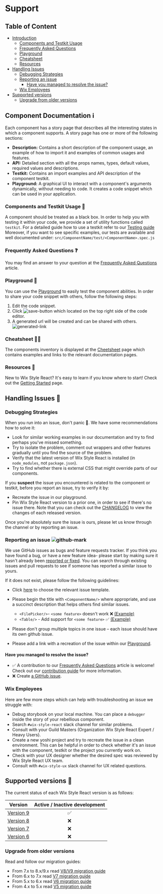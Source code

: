 # Support

## Table of Content

- [Introduction](##introduction)
  * [Components and Testkit Usage](###omponents-and-testkit-usage)
  * [Frequently Asked Questions](###frequently-asked-questions)
  * [Playground](###playground)
  * [Cheatsheet](###cheatsheet)
  * [Resources](###resources)
- [Handling Issues](##handling-issues)
  * [Debugging Strategies](###debugging-strategies)
  * [Reporting an issue](###reporting-an-issue)
    + [Have you managed to resolve the issue?](####have-you-managed-to-resolve-the-issue?)
  * [Wix Employees](###wix-employees)
- [Supported versions](##supported-versions)
  * [Upgrade from older versions](###upgrade-from-older-versions)


## Component Documentation ℹ️
Each component has a story page that describes all the interesting states in which a component supports.
A story page has one or more of the following sections:
- **Description:** Contains a short description of the component usage, an example of how to import it and examples of common usages and features.
- **API:** Detailed section with all the props names, types, default values, required values and descriptions.
- **Testkit:** Contains an import examples and API description of the component testkit.
- **Playground:** A graphical UI to interact with a component's arguments dynamically, without needing to code. It creates a code snippet which can be used in your application.

### Components and Testkit Usage 🎉
A component should be treated as a black box. In order to help you with testing it within your code, we provide a set of utility functions called `testkit`.
For a detailed guide how to use a testkit refer to our [Testing guide](https://www.wix-style-react.com/?path=/story/introduction-testing--testing)
Moreover, if you want to see specific examples, our tests are available and well documented under:
`src/ComponentName/test/<ComponentName>.spec.js`

### Frequently Asked Questions ❓
You may find an answer to your question at the [Frequently Asked Questions](https://github.com/wix/wix-style-react/tree/master/docs/FAQ#frequently-asked-questions) article.

### Playground 🏀
You can use the [Playground](https://www.wix-style-react.com/?path=/story/introduction-playground--playground) to easily test the component abilities. In order to share your code snippet with others, follow the following steps:
1. Edit the code snippet.
2. Click ![save-button](https://raw.githubusercontent.com/wix/wix-style-react/master/docs/assets/playgroundSaveButton.png) which located on the top right side of the code editor.
3. A generated url will be created and can be shared with others. ![generated-link](https://raw.githubusercontent.com/wix/wix-style-react/master/docs/assets/generatedLink.png)

### Cheatsheet 👋🏻
The components inventory is displayed at the [Cheetsheet](https://www.wix-style-react.com/?path=/story/introduction-cheatsheet--components-cheatsheet) page which contains examples and links to the relevant documentation pages.

### Resources 📖
New to Wix Style React? It's easy to learn if you know where to start!
Check out the [Getting Started](https://www.wix-style-react.com/?path=/story/introduction-getting-started--getting-started) page.

## Handling Issues 🧐

### Debugging Strategies
When you run into an issue, don't panic 🤗. We have some recommendations how to solve it:
- Look for similar working examples in our documentation and try to find perhaps you've missed something.
- Try to isolate the problem, comment out wrappers and other features gradually until you find the source of the problem.
- Verify that the latest version of Wix Style React is installed (in `node_modules`, not `package.json`).
- Try to find whether there is external CSS that might override parts of our components.

If you **suspect** the issue you encountered is related to the component or testkit, before you report an issue, try to verify it by:
- Recreate the issue in our playground.
- Pin Wix Style React version to a prior one, in order to see if there's no issue there. Note that you can check out the [CHANGELOG](https://github.com/wix/wix-style-react/blob/master/CHANGELOG.md) to view the changes of each released version.

Once you're absolutely sure the issue is ours, please let us know through the channel or by reporting an issue.

### Reporting an issue ![github-mark](https://raw.githubusercontent.com/wix/wix-style-react/master/docs/assets/GitHub-Mark-32px.png)
We use GitHub issues as bugs and feature requests tracker.
If you think you have found a bug, or have a new feature idea- please start by making sure it hasn't already been [reported or fixed](https://github.com/wix/wix-style-react/issues).
You can search through existing issues and pull requests to see if someone has reported a similar issue to yours.

If it does not exist, please follow the following guidelines:
- Click [here](https://github.com/wix/wix-style-react/issues/new/choose) to choose the relevant issue template.
- Please begin the title with `<ComponentName/>` where appropriate, and use a succinct description that helps others find similar issues.
  - `<FilePicker/>`- `<some feature>` doesn't work ❌ [(Example)](https://github.com/wix/wix-style-react/issues/6202)
  - `<Table/>` - Add support for `<some feature>` ✅ [(Example)](https://github.com/wix/wix-style-react/issues/5668)

- Please don't group multiple topics in one issue – each issue should have its own github issue.
- Please add a link with a recreation of the issue within our [Playground](###playground).

#### Have you managed to resolve the issue?
- ✅ A contribution to our [Frequently Asked Questions](https://github.com/wix/wix-style-react/tree/master/docs/FAQ#frequently-asked-questions) article is welcome! Check out our [contribution guide](https://github.com/wix/wix-style-react/blob/master/CONTRIBUTING.md) for more information.
- ❌ Create [a GitHub issue](####reporting-an-issue).

### Wix Employees
Here are few more steps which can help with troubleshooting an issue we struggle with:
- Debug storybook on your local machine. You can place a `debugger` inside the story of your rebellious component.
- Search `#wix-style-react` slack channel for similar problems.
- Consult with your Guild Masters (Organization Wix Style React Expert / Heavy Users).
- Create a new yoshi project and try to recreate the issue in a clean environment. This can be helpful in order to check whether it's an issue with the component, testkit or the project you currently work on.
- Check with your UX designer whether the desired spec was reviewed by Wix Style React UX team.
- Consult with `#wix-style-ux` slack channel for UX related questions.

## Supported versions 🧷

The current status of each Wix Style React version is as follows:

| Version        | Active / Inactive development |
| ------------- |:-------------:|
| [Version 9](https://www.wix-style-react.com)| ✅ |
| [Version 8](https://wix-style-react-v8.now.sh)| ❌ |
| [Version 7](https://wix-style-react-v7.now.sh)| ❌ |
| [Version 6](https://wix-wix-style-react-v6.surge.sh)| ❌ |


###  Upgrade from older versions
Read and follow our migration guides:

- From 7.x to 8.x/9.x read [V8/V9 migration guide](https://github.com/wix/wix-style-react/blob/master/MIGRATION.md)
- From 6.x to 7.x read [V7 migration guide](https://github.com/wix/wix-style-react/blob/version_7.x/docs/migration/v6-v7.md)
- From 5.x to 6.x read [V6 migration guide](https://github.com/wix/wix-style-react/blob/version_7.x/docs/migration/v5-v6.md)
- From 4.x to 5.x read [V5 migration guide](https://github.com/wix/wix-style-react/blob/version_7.x/docs/migration/v4-v5.md)
